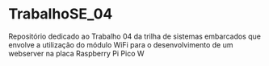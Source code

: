 # TrabalhoSE_04
Repositório dedicado ao Trabalho 04 da trilha de sistemas embarcados que envolve a utilização do módulo WiFi para o desenvolvimento de um webserver na placa Raspberry Pi Pico W
